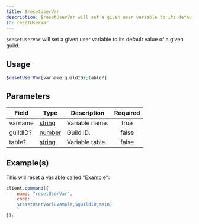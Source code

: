 ```yaml
---
title: $resetUserVar
description: $resetUserVar will set a given user variable to its default value of a given guild.
id: resetUserVar
---
```


`$resetUserVar` will set a given user variable to its default value of a given guild.

## Usage

```php
$resetUserVar[varname;guildID?;table?]
```

## Parameters

| Field    | Type                                                                                              | Description     | Required |
| -------- | ------------------------------------------------------------------------------------------------- | --------------- | :------: |
| varname  | [string](https://developer.mozilla.org/en-US/docs/Web/JavaScript/Reference/Global_Objects/String) | Variable name.  |   true   |
| guildID? | [number](https://developer.mozilla.org/en-US/docs/Web/JavaScript/Reference/Global_Objects/Number) | Guild ID.       |  false   |
| table?   | [string](https://developer.mozilla.org/en-US/docs/Web/JavaScript/Reference/Global_Objects/String) | Variable table. |  false   |

## Example(s)

This will reset a variable called "Example":

```javascript
client.command({
    name: "resetUserVar",
    code: `
    $resetUserVar[Example;$guildID;main]
    `
});
```
